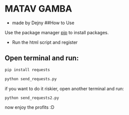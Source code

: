 # MATAV GAMBA
 - made by Dejny
##How to Use

Use the package manager [pip](https://pip.pypa.io/en/stable/) to install packages.


- Run the html script and register

## Open terminal and run:
```bash
pip install requests
```
```bash
python send_requests.py
```
if you want to do it riskier, open another terminal and run:
```bash
python send_requests2.py
```
now enjoy the profits :D
